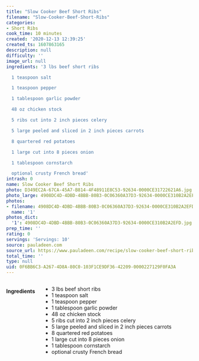 ```yaml
---
title: "Slow Cooker Beef Short Ribs"
filename: "Slow-Cooker-Beef-Short-Ribs"
categories:
- Short Ribs
cook_time: 10 minutes
created: '2020-12-13 12:39:25'
created_ts: 1607863165
description: null
difficulty: ''
image_url: null
ingredients: '3 lbs beef short ribs

  1 teaspoon salt

  1 teaspoon pepper

  1 tablespoon garlic powder

  48 oz chicken stock

  5 ribs cut into 2 inch pieces celery

  5 large peeled and sliced in 2 inch pieces carrots

  8 quartered red potatoes

  1 large cut into 8 pieces onion

  1 tablespoon cornstarch

  optional crusty French bread'
intrash: 0
name: Slow Cooker Beef Short Ribs
photo: D349EC2A-67CA-45A7-B814-4F48911E8C53-92634-0000CE31722621A6.jpg
photo_large: 4908DC4D-4DBD-4BBB-80B3-0C06360A37D3-92634-0000CE310B2A2EFD.jpg
photos:
- filename: 4908DC4D-4DBD-4BBB-80B3-0C06360A37D3-92634-0000CE310B2A2EFD.jpg
  name: '1'
photos_dict:
  '1': 4908DC4D-4DBD-4BBB-80B3-0C06360A37D3-92634-0000CE310B2A2EFD.jpg
prep_time: ''
rating: 0
servings: 'Servings: 10'
source: pauladeen.com
source_url: https://www.pauladeen.com/recipe/slow-cooker-beef-short-ribs/
total_time: ''
type: null
uid: 0F6BB6C3-A267-4D8A-80C0-103F1CE9DF36-42209-0000227129F0FA3A
---
```

<div class="large-8 medium-7 columns" id="writeup">	</div><!-- #writeup -->
</div><!-- #row-one -->
<div class="row" id="row-two">	<div class="medium-4 small-5 columns"><h4 id="ingredients">Ingredients</h4><div class="box box-ingredients content"><ul>
<li>3 lbs beef short ribs</li>
<li>1 teaspoon salt</li>
<li>1 teaspoon pepper</li>
<li>1 tablespoon garlic powder</li>
<li>48 oz chicken stock</li>
<li>5 ribs cut into 2 inch pieces celery</li>
<li>5 large peeled and sliced in 2 inch pieces carrots</li>
<li>8 quartered red potatoes</li>
<li>1 large cut into 8 pieces onion</li>
<li>1 tablespoon cornstarch</li>
<li>optional crusty French bread</li>
</ul>
</div>	</div>	<div class="medium-6 small-7 columns">	</div>